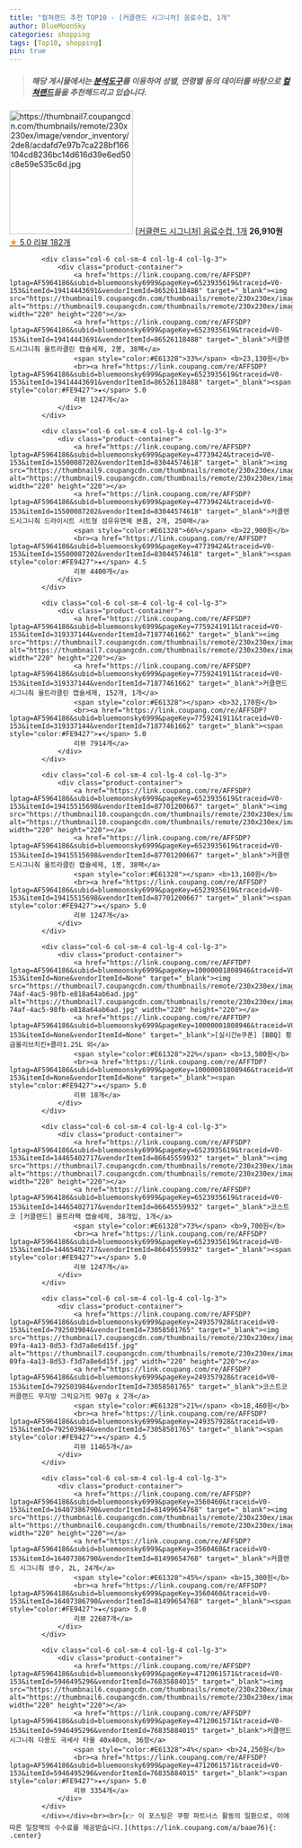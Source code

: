 ```yaml
---
title: "컬쳐랜드 추천 TOP10 - [커클랜드 시그니처] 음료수컵, 1개"
author: BlueMoonSky
categories: shopping
tags: [Top10, shopping]
pin: true
---
```


> ##### 해당 게시물에서는 [**분석도구**](https://itemscout.io/)를 이용하여 **성별**, **연령별** 등의 데이터를 바탕으로 [**컬쳐랜드**](https://link.coupang.com/a/baae76)들을 추천해드리고 있습니다.
<div class="container"><div class="row">
            <div class="col-6 col-sm-4 col-lg-4 col-lg-3">
                <div class="product-container">
                    <a href="https://link.coupang.com/re/AFFSDP?lptag=AF5964186&subid=bluemoonsky6999&pageKey=223553&traceid=V0-153&itemId=450756&vendorItemId=87874593217" target="_blank"><img src="https://thumbnail7.coupangcdn.com/thumbnails/remote/230x230ex/image/vendor_inventory/2de8/acdafd7e97b7ca228bf166104cd8236bc14d616d39e6ed50c8e59e535c6d.jpg" alt="https://thumbnail7.coupangcdn.com/thumbnails/remote/230x230ex/image/vendor_inventory/2de8/acdafd7e97b7ca228bf166104cd8236bc14d616d39e6ed50c8e59e535c6d.jpg" width="220" height="220"></a>
                    <a href="https://link.coupang.com/re/AFFSDP?lptag=AF5964186&subid=bluemoonsky6999&pageKey=223553&traceid=V0-153&itemId=450756&vendorItemId=87874593217" target="_blank">[커클랜드 시그니처] 음료수컵, 1개</a>
                    <span style="color:#E61328"></span> <b>26,910원</b>
                    <br><a href="https://link.coupang.com/re/AFFSDP?lptag=AF5964186&subid=bluemoonsky6999&pageKey=223553&traceid=V0-153&itemId=450756&vendorItemId=87874593217" target="_blank"><span style="color:#FE9427">★</span> 5.0
                    리뷰 182개</a>
                </div>
            </div>
            
            <div class="col-6 col-sm-4 col-lg-4 col-lg-3">
                <div class="product-container">
                    <a href="https://link.coupang.com/re/AFFSDP?lptag=AF5964186&subid=bluemoonsky6999&pageKey=6523935619&traceid=V0-153&itemId=19414443691&vendorItemId=86526118488" target="_blank"><img src="https://thumbnail9.coupangcdn.com/thumbnails/remote/230x230ex/image/vendor_inventory/254e/e445f6f389072cdebff217afa06f9ddf79faea1f3e4b39f789cd0bcdd3ae.png" alt="https://thumbnail9.coupangcdn.com/thumbnails/remote/230x230ex/image/vendor_inventory/254e/e445f6f389072cdebff217afa06f9ddf79faea1f3e4b39f789cd0bcdd3ae.png" width="220" height="220"></a>
                    <a href="https://link.coupang.com/re/AFFSDP?lptag=AF5964186&subid=bluemoonsky6999&pageKey=6523935619&traceid=V0-153&itemId=19414443691&vendorItemId=86526118488" target="_blank">커클랜드시그니춰 울트라클린 캡슐세제, 2봉, 38팩</a>
                    <span style="color:#E61328">33%</span> <b>23,130원</b>
                    <br><a href="https://link.coupang.com/re/AFFSDP?lptag=AF5964186&subid=bluemoonsky6999&pageKey=6523935619&traceid=V0-153&itemId=19414443691&vendorItemId=86526118488" target="_blank"><span style="color:#FE9427">★</span> 5.0
                    리뷰 1247개</a>
                </div>
            </div>
            
            <div class="col-6 col-sm-4 col-lg-4 col-lg-3">
                <div class="product-container">
                    <a href="https://link.coupang.com/re/AFFSDP?lptag=AF5964186&subid=bluemoonsky6999&pageKey=47739424&traceid=V0-153&itemId=15500087202&vendorItemId=83044574618" target="_blank"><img src="https://thumbnail9.coupangcdn.com/thumbnails/remote/230x230ex/image/vendor_inventory/0985/0a13aefa3dd908307fd0bfad56c7f64b39fcba5766f53ff25dba4c111dd9.jpg" alt="https://thumbnail9.coupangcdn.com/thumbnails/remote/230x230ex/image/vendor_inventory/0985/0a13aefa3dd908307fd0bfad56c7f64b39fcba5766f53ff25dba4c111dd9.jpg" width="220" height="220"></a>
                    <a href="https://link.coupang.com/re/AFFSDP?lptag=AF5964186&subid=bluemoonsky6999&pageKey=47739424&traceid=V0-153&itemId=15500087202&vendorItemId=83044574618" target="_blank">커클랜드시그니춰 드라이시트 시트형 섬유유연제 본품, 2개, 250매</a>
                    <span style="color:#E61328">66%</span> <b>22,900원</b>
                    <br><a href="https://link.coupang.com/re/AFFSDP?lptag=AF5964186&subid=bluemoonsky6999&pageKey=47739424&traceid=V0-153&itemId=15500087202&vendorItemId=83044574618" target="_blank"><span style="color:#FE9427">★</span> 4.5
                    리뷰 4400개</a>
                </div>
            </div>
            
            <div class="col-6 col-sm-4 col-lg-4 col-lg-3">
                <div class="product-container">
                    <a href="https://link.coupang.com/re/AFFSDP?lptag=AF5964186&subid=bluemoonsky6999&pageKey=7759241911&traceid=V0-153&itemId=319337144&vendorItemId=71877461662" target="_blank"><img src="https://thumbnail7.coupangcdn.com/thumbnails/remote/230x230ex/image/vendor_inventory/2b72/aea7b318a7f76f4994d1c871ffe1da6f2083709b2c7bbb07c566c52b69bc.jpg" alt="https://thumbnail7.coupangcdn.com/thumbnails/remote/230x230ex/image/vendor_inventory/2b72/aea7b318a7f76f4994d1c871ffe1da6f2083709b2c7bbb07c566c52b69bc.jpg" width="220" height="220"></a>
                    <a href="https://link.coupang.com/re/AFFSDP?lptag=AF5964186&subid=bluemoonsky6999&pageKey=7759241911&traceid=V0-153&itemId=319337144&vendorItemId=71877461662" target="_blank">커클랜드시그니춰 울트라클린 캡슐세제, 152개, 1개</a>
                    <span style="color:#E61328"></span> <b>32,170원</b>
                    <br><a href="https://link.coupang.com/re/AFFSDP?lptag=AF5964186&subid=bluemoonsky6999&pageKey=7759241911&traceid=V0-153&itemId=319337144&vendorItemId=71877461662" target="_blank"><span style="color:#FE9427">★</span> 5.0
                    리뷰 7914개</a>
                </div>
            </div>
            
            <div class="col-6 col-sm-4 col-lg-4 col-lg-3">
                <div class="product-container">
                    <a href="https://link.coupang.com/re/AFFSDP?lptag=AF5964186&subid=bluemoonsky6999&pageKey=6523935619&traceid=V0-153&itemId=19415515698&vendorItemId=87701200667" target="_blank"><img src="https://thumbnail10.coupangcdn.com/thumbnails/remote/230x230ex/image/vendor_inventory/7b3d/a9cdc5b0e6da1c56c9a07f29041df5266778a226837406a54967f2ec3d20.jpg" alt="https://thumbnail10.coupangcdn.com/thumbnails/remote/230x230ex/image/vendor_inventory/7b3d/a9cdc5b0e6da1c56c9a07f29041df5266778a226837406a54967f2ec3d20.jpg" width="220" height="220"></a>
                    <a href="https://link.coupang.com/re/AFFSDP?lptag=AF5964186&subid=bluemoonsky6999&pageKey=6523935619&traceid=V0-153&itemId=19415515698&vendorItemId=87701200667" target="_blank">커클랜드시그니춰 울트라클린 캡슐세제, 1봉, 38팩</a>
                    <span style="color:#E61328"></span> <b>13,160원</b>
                    <br><a href="https://link.coupang.com/re/AFFSDP?lptag=AF5964186&subid=bluemoonsky6999&pageKey=6523935619&traceid=V0-153&itemId=19415515698&vendorItemId=87701200667" target="_blank"><span style="color:#FE9427">★</span> 5.0
                    리뷰 1247개</a>
                </div>
            </div>
            
            <div class="col-6 col-sm-4 col-lg-4 col-lg-3">
                <div class="product-container">
                    <a href="https://link.coupang.com/re/AFFTDP?lptag=AF5964186&subid=bluemoonsky6999&pageKey=10000001808946&traceid=V0-153&itemId=None&vendorItemId=None" target="_blank"><img src="https://thumbnail7.coupangcdn.com/thumbnails/remote/230x230ex/image/travel_reactor/travelSeller/common/A00050106/7ca2802d-74af-4ac5-98fb-e818a64ab6ad.jpg" alt="https://thumbnail7.coupangcdn.com/thumbnails/remote/230x230ex/image/travel_reactor/travelSeller/common/A00050106/7ca2802d-74af-4ac5-98fb-e818a64ab6ad.jpg" width="220" height="220"></a>
                    <a href="https://link.coupang.com/re/AFFTDP?lptag=AF5964186&subid=bluemoonsky6999&pageKey=10000001808946&traceid=V0-153&itemId=None&vendorItemId=None" target="_blank">[실시간e쿠폰] [BBQ] 황금올리브치킨+콜라1.25L 외</a>
                    <span style="color:#E61328">22%</span> <b>13,500원</b>
                    <br><a href="https://link.coupang.com/re/AFFTDP?lptag=AF5964186&subid=bluemoonsky6999&pageKey=10000001808946&traceid=V0-153&itemId=None&vendorItemId=None" target="_blank"><span style="color:#FE9427">★</span> 5.0
                    리뷰 18개</a>
                </div>
            </div>
            
            <div class="col-6 col-sm-4 col-lg-4 col-lg-3">
                <div class="product-container">
                    <a href="https://link.coupang.com/re/AFFSDP?lptag=AF5964186&subid=bluemoonsky6999&pageKey=6523935619&traceid=V0-153&itemId=14465402717&vendorItemId=86645559932" target="_blank"><img src="https://thumbnail7.coupangcdn.com/thumbnails/remote/230x230ex/image/vendor_inventory/4281/a2dd943f29a2bc2080e92cfd0f0040a0e2d0c9b61d05936dafb0aaa6443d.png" alt="https://thumbnail7.coupangcdn.com/thumbnails/remote/230x230ex/image/vendor_inventory/4281/a2dd943f29a2bc2080e92cfd0f0040a0e2d0c9b61d05936dafb0aaa6443d.png" width="220" height="220"></a>
                    <a href="https://link.coupang.com/re/AFFSDP?lptag=AF5964186&subid=bluemoonsky6999&pageKey=6523935619&traceid=V0-153&itemId=14465402717&vendorItemId=86645559932" target="_blank">코스트코 [커클랜드] 울트라팩 캡슐세제, 38개입, 1개</a>
                    <span style="color:#E61328">73%</span> <b>9,700원</b>
                    <br><a href="https://link.coupang.com/re/AFFSDP?lptag=AF5964186&subid=bluemoonsky6999&pageKey=6523935619&traceid=V0-153&itemId=14465402717&vendorItemId=86645559932" target="_blank"><span style="color:#FE9427">★</span> 5.0
                    리뷰 1247개</a>
                </div>
            </div>
            
            <div class="col-6 col-sm-4 col-lg-4 col-lg-3">
                <div class="product-container">
                    <a href="https://link.coupang.com/re/AFFSDP?lptag=AF5964186&subid=bluemoonsky6999&pageKey=249357928&traceid=V0-153&itemId=792503984&vendorItemId=73058501765" target="_blank"><img src="https://thumbnail7.coupangcdn.com/thumbnails/remote/230x230ex/image/vendor_inventory/images/2018/08/13/16/8/b5e64b4b-89fa-4a13-8d53-f3d7a8e6d15f.jpg" alt="https://thumbnail7.coupangcdn.com/thumbnails/remote/230x230ex/image/vendor_inventory/images/2018/08/13/16/8/b5e64b4b-89fa-4a13-8d53-f3d7a8e6d15f.jpg" width="220" height="220"></a>
                    <a href="https://link.coupang.com/re/AFFSDP?lptag=AF5964186&subid=bluemoonsky6999&pageKey=249357928&traceid=V0-153&itemId=792503984&vendorItemId=73058501765" target="_blank">코스트코 커클랜드 무지방 그릭요거트 907g x 2개</a>
                    <span style="color:#E61328">21%</span> <b>18,460원</b>
                    <br><a href="https://link.coupang.com/re/AFFSDP?lptag=AF5964186&subid=bluemoonsky6999&pageKey=249357928&traceid=V0-153&itemId=792503984&vendorItemId=73058501765" target="_blank"><span style="color:#FE9427">★</span> 4.5
                    리뷰 11465개</a>
                </div>
            </div>
            
            <div class="col-6 col-sm-4 col-lg-4 col-lg-3">
                <div class="product-container">
                    <a href="https://link.coupang.com/re/AFFSDP?lptag=AF5964186&subid=bluemoonsky6999&pageKey=3560460&traceid=V0-153&itemId=16407386790&vendorItemId=81499654768" target="_blank"><img src="https://thumbnail6.coupangcdn.com/thumbnails/remote/230x230ex/image/vendor_inventory/84da/55191141dc5155560fe5112402fe17f914bc747184dcba7e34238c68002a.jpg" alt="https://thumbnail6.coupangcdn.com/thumbnails/remote/230x230ex/image/vendor_inventory/84da/55191141dc5155560fe5112402fe17f914bc747184dcba7e34238c68002a.jpg" width="220" height="220"></a>
                    <a href="https://link.coupang.com/re/AFFSDP?lptag=AF5964186&subid=bluemoonsky6999&pageKey=3560460&traceid=V0-153&itemId=16407386790&vendorItemId=81499654768" target="_blank">커클랜드 시그니춰 생수, 2L, 24개</a>
                    <span style="color:#E61328">45%</span> <b>15,300원</b>
                    <br><a href="https://link.coupang.com/re/AFFSDP?lptag=AF5964186&subid=bluemoonsky6999&pageKey=3560460&traceid=V0-153&itemId=16407386790&vendorItemId=81499654768" target="_blank"><span style="color:#FE9427">★</span> 5.0
                    리뷰 22687개</a>
                </div>
            </div>
            
            <div class="col-6 col-sm-4 col-lg-4 col-lg-3">
                <div class="product-container">
                    <a href="https://link.coupang.com/re/AFFSDP?lptag=AF5964186&subid=bluemoonsky6999&pageKey=4712061571&traceid=V0-153&itemId=5946495296&vendorItemId=76835884015" target="_blank"><img src="https://thumbnail6.coupangcdn.com/thumbnails/remote/230x230ex/image/vendor_inventory/4139/e76c5ae2edc01180e39dce9445a6e0af1bed4d15f12b4782c6aabefceda0.jpeg" alt="https://thumbnail6.coupangcdn.com/thumbnails/remote/230x230ex/image/vendor_inventory/4139/e76c5ae2edc01180e39dce9445a6e0af1bed4d15f12b4782c6aabefceda0.jpeg" width="220" height="220"></a>
                    <a href="https://link.coupang.com/re/AFFSDP?lptag=AF5964186&subid=bluemoonsky6999&pageKey=4712061571&traceid=V0-153&itemId=5946495296&vendorItemId=76835884015" target="_blank">커클랜드시그니춰 다용도 극세사 타올 40x40cm, 36장</a>
                    <span style="color:#E61328">4%</span> <b>24,250원</b>
                    <br><a href="https://link.coupang.com/re/AFFSDP?lptag=AF5964186&subid=bluemoonsky6999&pageKey=4712061571&traceid=V0-153&itemId=5946495296&vendorItemId=76835884015" target="_blank"><span style="color:#FE9427">★</span> 5.0
                    리뷰 3354개</a>
                </div>
            </div>
            </div></div><br><br>[👉 이 포스팅은 쿠팡 파트너스 활동의 일환으로, 이에 따른 일정액의 수수료를 제공받습니다.](https://link.coupang.com/a/baae76){: .center}